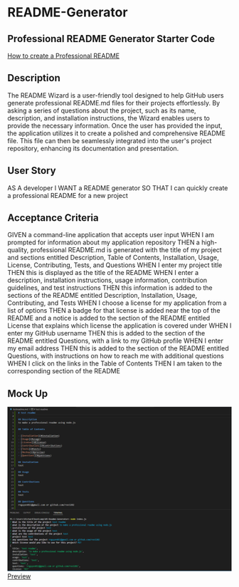 # README-Generator

## Professional README Generator Starter Code
[How to create a Professional README](https://coding-boot-camp.github.io/full-stack/github/professional-readme-guide)

## Description

The README Wizard is a user-friendly tool designed to help GitHub users generate professional README.md files for their projects effortlessly. By asking a series of questions about the project, such as its name, description, and installation instructions, the Wizard enables users to provide the necessary information. Once the user has provided the input, the application utilizes it to create a polished and comprehensive README file. This file can then be seamlessly integrated into the user's project repository, enhancing its documentation and presentation.

## User Story

AS A developer
I WANT a README generator
SO THAT I can quickly create a professional README for a new project

## Acceptance Criteria

GIVEN a command-line application that accepts user input
WHEN I am prompted for information about my application repository
THEN a high-quality, professional README.md is generated with the title of my project and sections entitled Description, Table of Contents, Installation, Usage, License, Contributing, Tests, and Questions
WHEN I enter my project title
THEN this is displayed as the title of the README
WHEN I enter a description, installation instructions, usage information, contribution guidelines, and test instructions
THEN this information is added to the sections of the README entitled Description, Installation, Usage, Contributing, and Tests
WHEN I choose a license for my application from a list of options
THEN a badge for that license is added near the top of the README and a notice is added to the section of the README entitled License that explains which license the application is covered under
WHEN I enter my GitHub username
THEN this is added to the section of the README entitled Questions, with a link to my GitHub profile
WHEN I enter my email address
THEN this is added to the section of the README entitled Questions, with instructions on how to reach me with additional questions
WHEN I click on the links in the Table of Contents
THEN I am taken to the corresponding section of the README

## Mock Up
![alt text](./utils/assets/readmetest.png)
[Preview](https://drive.google.com/file/d/1I42HGSKmsNeV0fGb945Xgv80mZL1bWvL/view?usp=share_link)